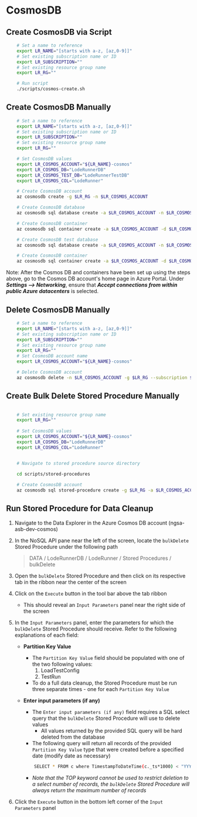 # CosmosDB

## Create CosmosDB via Script

```bash
    # Set a name to reference
    export LR_NAME="[starts with a-z, [az,0-9]]"
    # Set existing subscription name or ID
    export LR_SUBSCRIPTION=""
    # Set existing resource group name
    export LR_RG=""

    # Run script
    ./scripts/cosmos-create.sh
```

## Create CosmosDB Manually

```bash
    # Set a name to reference
    export LR_NAME="[starts with a-z, [az,0-9]]"
    # Set existing subscription name or ID
    export LR_SUBSCRIPTION=""
    # Set existing resource group name
    export LR_RG=""

    # Set CosmosDB values
    export LR_COSMOS_ACCOUNT="${LR_NAME}-cosmos"
    export LR_COSMOS_DB="LodeRunnerDB"
    export LR_COSMOS_TEST_DB="LodeRunnerTestDB"
    export LR_COSMOS_COL="LodeRunner"

    # Create CosmosDB account
    az cosmosdb create -g $LR_RG -n $LR_COSMOS_ACCOUNT

    # Create CosmosDB database
    az cosmosdb sql database create -a $LR_COSMOS_ACCOUNT -n $LR_COSMOS_DB -g $LR_RG --subscription $LR_SUBSCRIPTION

    # Create CosmosDB container
    az cosmosdb sql container create -a $LR_COSMOS_ACCOUNT -d $LR_COSMOS_DB -n $LR_COSMOS_COL -p "/partitionKey" -g $LR_RG --subscription $LR_SUBSCRIPTION --ttl -1

    # Create CosmosDB test database
    az cosmosdb sql database create -a $LR_COSMOS_ACCOUNT -n $LR_COSMOS_TEST_DB -g $LR_RG --subscription $LR_SUBSCRIPTION

    # Create CosmosDB container
    az cosmosdb sql container create -a $LR_COSMOS_ACCOUNT -d $LR_COSMOS_TEST_DB -n $LR_COSMOS_COL -p "/partitionKey" -g $LR_RG --subscription $LR_SUBSCRIPTION --ttl -1
```

Note: After the Cosmos DB and containers have been set up using the steps above, go to the Cosmos DB account's home page in Azure Portal. Under ***Settings --> Networking***, ensure that ***Accept connections from within public Azure datacenters*** is selected.

## Delete CosmosDB Manually

```bash
    # Set a name to reference
    export LR_NAME="[starts with a-z, [az,0-9]]"
    # Set existing subscription name or ID
    export LR_SUBSCRIPTION=""
    # Set existing resource group name
    export LR_RG=""
    # Set CosmosDB account name
    export LR_COSMOS_ACCOUNT="${LR_NAME}-cosmos"

    # Delete CosmosDB account
    az cosmosdb delete -n $LR_COSMOS_ACCOUNT -g $LR_RG --subscription $LR_SUBSCRIPTION -y
```

## Create Bulk Delete Stored Procedure Manually

```bash

    # Set existing resource group name
    export LR_RG=""
    
    # Set CosmosDB values
    export LR_COSMOS_ACCOUNT="${LR_NAME}-cosmos"
    export LR_COSMOS_DB="LodeRunnerDB"
    export LR_COSMOS_COL="LodeRunner"


    # Navigate to stored procedure source directory 
    
    cd scripts/stored-procedures

    # Create CosmosDB account
    az cosmosdb sql stored-procedure create -g $LR_RG -a $LR_COSMOS_ACCOUNT -d $LR_COSMOS_DB -c $LR_COSMOS_COL -n bulkDelete -b @spBulkDelete.json

```

## Run Stored Procedure for Data Cleanup

1. Navigate to the Data Explorer in the Azure Cosmos DB account (ngsa-asb-dev-cosmos)
2. In the NoSQL API pane near the left of the screen, locate the `bulkDelete` Stored Procedure under the following path

    > DATA / LodeRunnerDB / LodeRunner / Stored Procedures / bulkDelete

3. Open the `bulkDelete` Stored Procedure and then click on its respective tab in the ribbon near the center of the screen
4. Click on the `Execute` button in the tool bar above the tab ribbon
    - This should reveal an `Input Parameters` panel near the right side of the screen
5. In the `Input Parameters` panel, enter the parameters for which the `bulkDelete` Stored Procedure should receive. Refer to the following explanations of each field:
    - **Partition Key Value**
        - The `Partition Key Value` field should be populated with one of the two following values:
            1. LoadTestConfig
            2. TestRun
        - To do a full data cleanup, the Stored Procedure must be run three separate times - one for each `Partition Key Value`
    - **Enter input parameters (if any)**
        - The `Enter input parameters (if any)` field requires a SQL select query that the `bulkDelete` Stored Procedure will use to delete values
            - All values returned by the provided SQL query will be hard deleted from the database
        - The following query will return all records of the provided `Partition Key Value` type that were created before a specified date (modify date as necessary)

        ```bash
            SELECT * FROM c where TimestampToDateTime(c._ts*1000) < "YYYY-MM-DD"
        ```

        - *Note that the TOP keyword cannot be used to restrict deletion to a select number of records, the `bulkDelete` Stored Procedure will always return the maximum number of records*
6. Click the `Execute` button in the bottom left corner of the `Input Parameters` panel
